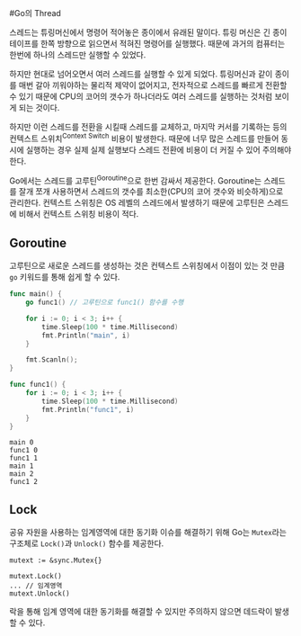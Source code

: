 #Go의 Thread

스레드는 튜링머신에서 명령어 적어놓은 종이에서 유래된 말이다. 튜링 머신은 긴 종이 테이프를 한쪽 방향으로 읽으면서 적혀진 명령어를 실행했다. 때문에 과거의 컴퓨터는 한번에 하나의 스레드만 실행할 수 있었다.

하지만 현대로 넘어오면서 여러 스레드를 실행할 수 있게 되었다. 튜링머신과 같이 종이를 매번 갈아 끼워야하는 물리적 제약이 없어지고, 전자적으로 스레드를 빠르게 전환할 수 있기 때문에 CPU의 코어의 갯수가 하나더라도 여러 스레드를 실행하는 것처럼 보이게 되는 것이다.

하지만 이런 스레드를 전환을 시킬때 스레드를 교체하고, 마지막 커서를 기록하는 등의 컨텍스트 스위치<sup>Context Switch</sup> 비용이 발생한다. 때문에 너무 많은 스레드를 만들어 동시에 실행하는 경우 실제 실제 실행보다 스레드 전환에 비용이 더 커질 수 있어 주의해야한다.

Go에서는 스레드를 고루틴<sup>Goroutine</sup>으로 한번 감싸서 제공한다. Goroutine는 스레드를 잘개 쪼개 사용하면서 스레드의 갯수를 최소한(CPU의 코어 갯수와 비슷하게)으로 관리한다. 컨텍스트 스위칭은 OS 레벨의 스레드에서 발생하기 때문에 고루틴은 스레드에 비해서 컨텍스트 스위칭 비용이 적다.

## Goroutine

고루틴으로 새로운 스레드를 생성하는 것은 컨텍스트 스위칭에서 이점이 있는 것 만큼 `go` 키워드를 통해 쉽게 할 수 있다.

```go
func main() {
    go func1() // 고루틴으로 func1() 함수를 수행

    for i := 0; i < 3; i++ {
        time.Sleep(100 * time.Millisecond)
        fmt.Println("main", i)
    }

    fmt.Scanln();
}

func func1() {
    for i := 0; i < 3; i++ {
        time.Sleep(100 * time.Millisecond)
        fmt.Println("func1", i)
    }
}
```
```terminal
main 0
func1 0
func1 1
main 1
main 2
func1 2
```

## Lock

공유 자원을 사용하는 임계영역에 대한 동기화 이슈를 해결하기 위해 Go는 `Mutex`라는 구조체로 `Lock()`과 `Unlock()` 함수를 제공한다.

```gof
mutext := &sync.Mutex{}

mutext.Lock()
... // 임계영역
mutext.Unlock()
```

락을 통해 임계 영역에 대한 동기화를 해결할 수 있지만 주의하지 않으면 데드락이 발생할 수 있다. 